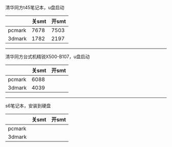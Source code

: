 清华同方t45笔记本，u盘启动

||关smt|开smt|
|-----|-----|-----|
|pcmark|7678|7503|
|3dmark|1782|2197|
***

清华同方台式机精锐X500-B107，u盘启动

||关smt|开smt|
|-----|-----|-----|
|pcmark|6088||
|3dmark|4039||

***
s6笔记本，安装到硬盘

||关smt|开smt|
|-----|-----|-----|
|pcmark|||
|3dmark|||
